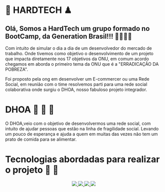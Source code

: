# 🥇 HARDTECH ♟

## Olá, Somos a HardTech um grupo formado no BootCamp, da Generation Brasil!!! 🚀🚀🚀🚀

Com intuito de simular o dia a dia de um desenvolvedor do mercado de trabalho. Onde tivemos como objetivo o desenvolvimento de um projeto que impacta diretamente nos 17 objetivos da ONU, em comum acordo chegamos em aborda o primeiro tema da ONU que é a "ERRADICAÇÃO DA POBREZA". 

Foi proposto pela ong em desenvolver um E-commercer ou uma Rede Social, em reunião com o time resolvemos parti para uma rede social colaborativa onde surgiu o DHOA, nosso fabuloso projeto integrador. 

# DHOA 🥘 🍜 🍛

O DHOA,veio com o objetivo de desenvolvermos uma rede social, com intuito de ajudar pessoas que estão na linha de fragilidade social. Levando um pouco de esperança e ajuda a quem em muitas das vezes não tem um prato de comida para se alimentar. 

# Tecnologias abordadas para realizar o projeto 💾 📝

<p align="center">
 <a href="https://docs.oracle.com/javase/7/docs/api/">
      <img src="https://img.shields.io/badge/Java-ED8B00?style=for-the-badge&logo=java&logoColor=white">
   </a>
   <a href="https://angular.io/docs" target="_blank">
      <img src="https://img.shields.io/badge/Angular-DD0031?style=for-the-badge&logo=angular&logoColor=white">
   </a>
     <a href="https://docs.spring.io/spring-data/jpa/docs/current/reference/html/#reference">
      <img src="https://img.shields.io/badge/Spring-6DB33F?style=for-the-badge&logo=spring&logoColor=white">
   </a>
      <a href="https://www.mysql.com">
      <img src="https://img.shields.io/badge/MySQL-00000F?style=for-the-badge&logo=mysql&logoColor=white">
   </a>
</p>

